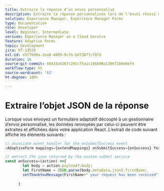 ```yaml
---
title: Extraire la réponse d’un envoi personnalisé
description: Extraire la réponse personnalisée lors de l’envoi réussi du formulaire
solution: Experience Manager, Experience Manager Forms
type: Documentation
role: Developer
level: Beginner, Intermediate
version: Experience Manager as a Cloud Service
feature: Adaptive Forms
topic: Development
jira: KT-13520
exl-id: e5f76d6a-2ea8-4909-9cfb-b673077cf8fd
duration: 16
source-git-commit: 48433a5367c281cf5a1c106b08a1306f1b0e8ef4
workflow-type: ht
source-wordcount: '51'
ht-degree: 100%

---
```


# Extraire l’objet JSON de la réponse

Lorsque vous envoyez un formulaire adaptatif découplé à un gestionnaire d’envoi personnalisé, les données renvoyées par celui-ci peuvent être extraites et affichées dans votre application React. L’extrait de code suivant affiche les éléments suivants :

```javascript
// associate event handler for the onSubmitSuccess event
<AdaptiveForm mappings={extendMappings} onSubmitSuccess={onSuccess} formJson={selectedForm}/>
```

```javascript
// extract the json returned by the custom submit service
const onSuccess=(action) =>{
        let body = action.payload?.body;
        let FirstName = JSON.parse(body.metadata.json).firstName;
        setThankYouMessage(FirstName+" your request has been received");
        
      }
```
